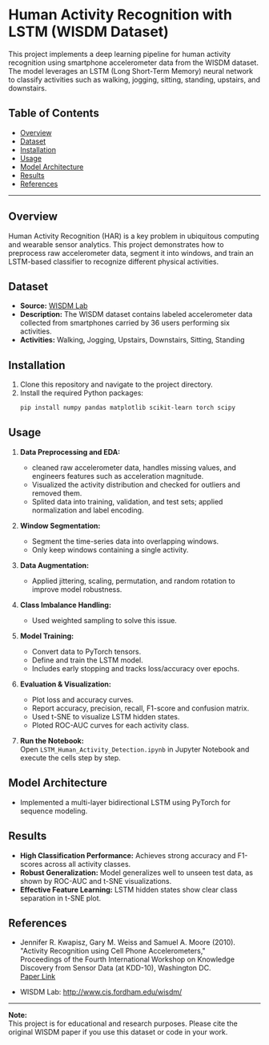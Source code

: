 # Human Activity Recognition with LSTM (WISDM Dataset)

This project implements a deep learning pipeline for human activity recognition using smartphone accelerometer data from the WISDM dataset. The model leverages an LSTM (Long Short-Term Memory) neural network to classify activities such as walking, jogging, sitting, standing, upstairs, and downstairs.

## Table of Contents

- [Overview](#overview)
- [Dataset](#dataset)
- [Installation](#installation)
- [Usage](#usage)
- [Model Architecture](#model-architecture)
- [Results](#results)
- [References](#references)

---

## Overview

Human Activity Recognition (HAR) is a key problem in ubiquitous computing and wearable sensor analytics. This project demonstrates how to preprocess raw accelerometer data, segment it into windows, and train an LSTM-based classifier to recognize different physical activities.

## Dataset

- **Source:** [WISDM Lab](http://www.cis.fordham.edu/wisdm/)
- **Description:** The WISDM dataset contains labeled accelerometer data collected from smartphones carried by 36 users performing six activities.
- **Activities:** Walking, Jogging, Upstairs, Downstairs, Sitting, Standing

## Installation

1. Clone this repository and navigate to the project directory.
2. Install the required Python packages:
    ```bash
    pip install numpy pandas matplotlib scikit-learn torch scipy
    ```
    
## Usage

1. **Data Preprocessing and EDA:**  
   - cleaned raw accelerometer data, handles missing values, and engineers features such as acceleration magnitude.
   - Visualized the activity distribution and checked for outliers and removed them.
   - Splited data into training, validation, and test sets; applied normalization and label encoding.

2. **Window Segmentation:**  
   - Segment the time-series data into overlapping windows.
   - Only keep windows containing a single activity.

3. **Data Augmentation:**
   - Applied jittering, scaling, permutation, and random rotation to improve model robustness.
  
4. **Class Imbalance Handling:**
   - Used weighted sampling to solve this issue.
     
6. **Model Training:**  
   - Convert data to PyTorch tensors.
   - Define and train the LSTM model.
   - Includes early stopping and tracks loss/accuracy over epochs.

7. **Evaluation & Visualization:**  
   - Plot loss and accuracy curves.
   - Report accuracy, precision, recall, F1-score and confusion matrix.
   - Used t-SNE to visualize LSTM hidden states.
   - Ploted ROC-AUC curves for each activity class.

8. **Run the Notebook:**  
   Open `LSTM_Human_Activity_Detection.ipynb` in Jupyter Notebook and execute the cells step by step.

## Model Architecture

- Implemented a multi-layer bidirectional LSTM using PyTorch for sequence modeling.

## Results

- **High Classification Performance:** Achieves strong accuracy and F1-scores across all activity classes.
- **Robust Generalization:** Model generalizes well to unseen test data, as shown by ROC-AUC and t-SNE visualizations.
- **Effective Feature Learning:** LSTM hidden states show clear class separation in t-SNE plot.

## References

- Jennifer R. Kwapisz, Gary M. Weiss and Samuel A. Moore (2010).  
  "Activity Recognition using Cell Phone Accelerometers,"  
  Proceedings of the Fourth International Workshop on Knowledge Discovery from Sensor Data (at KDD-10), Washington DC.  
  [Paper Link](http://www.cis.fordham.edu/wisdm/public_files/sensorKDD-2010.pdf)

- WISDM Lab: http://www.cis.fordham.edu/wisdm/

---

**Note:**  
This project is for educational and research purposes. Please cite the original WISDM paper if you use this dataset or code in your work.
